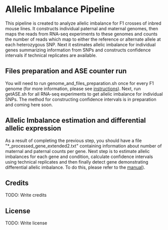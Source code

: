 # Allelic Imbalance Pipeline

This pipeline is created to analyze allelic imbalance for F1 crosses of inbred mouse lines. It constructs individual paternal and maternal genomes, then maps the reads from RNA-seq experiments to these genomes and counts the number of reads which map to either the reference or alternate allele at each heterozygous SNP. Next it estimates allelic imbalance for individual genes summarizing information from SNPs and constructs confidence intervals if technical replicates are available.

## Files preparation and ASE counter run

You will need to run genome_and_files_preparation.sh once for every F1 genome (for more information, please see [instructions](https://github.com/gimelbrantlab/ASE/blob/master/GenomePreparation.md)). Next, run getASE.sh for all RNA-seq experiments to get allelic imbalance for individual SNPs. The method for constructing confidence intervals is in preparation and coming here soon.

## Allelic Imbalance estimation and differential allelic expression

As a result of completing the previous step, you should have a file "*_processed_gene_extended2.txt" containing information about number of maternal and paternal counts per gene. Next step is to estimate allelic imbalances for each gene and condition, calculate confidence intervals using technical replicates and then finally detect gene demonstrating differential allelic imbalance. To do this, please refer to the [manual](https://github.com/gimelbrantlab/ASE/blob/master/R/manual.md)).

## Credits
TODO: Write credits

## License
TODO: Write license


